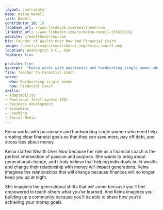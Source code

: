 ```yaml
---
layout: contributor
name: Keina Newell
last: Newell
contributor_id: 19
facebook_url: //www.facebook.com/wealthovernow
linkedin_url: //www.linkedin.com/in/keina-newell-55562b133/
website: //wealthovernow.com
bio: Founder of Wealth Over Now and Financial Coach
image: /assets/images/contributor_img/keina_newell.png
location: Washington D.C., USA
feature: true

profile: true
excerpt:  "Keina works with passionate and hardworking single women who need help creating clear financial goals so that they can save more, pay off debt, and stress less about money. Career Path: Teacher to Financial Coach"
fire: Teacher to Financial Coach
serve:
  who: Hardworking single women
  how: Financial Coach
skills:
- Adaptability
- Emotional Intelligence (EQ)
- Business development
- Economics
- Coaching
- Social Media
---
```

Keina works with passionate and hardworking single women who need help creating clear financial goals so that they can save more, pay off debt, and stress less about money.

Keina started Wealth Over Now because her role as a financial coach is the perfect intersection of passion and purpose. She wants to bring about generational change, and I truly believe that helping individuals build wealth and change their relationship with money will impact generations. Keina imagines the relationships that will change because finances will no longer keep you up at night. 
    
She imagines the generational shifts that will come because you’ll feel empowered to teach others what you’ve learned. And Keina imagines you building up a community because you’ll be able to share how you’re achieving your money goals.